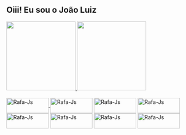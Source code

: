 ## Oiii! Eu sou o João Luiz
 <div>
  <a href="https://github.com/joaolfc92">
  <img height="180em" src="https://github-readme-stats.vercel.app/api?username=joaolfc92&show_icons=true&theme=dark&include_all_commits=true&count_private=true"/>
  <img height="180em" src="https://github-readme-stats.vercel.app/api/top-langs/?username=joaolfc92&layout=compact&langs_count=7&theme=dark"/>
</div>
  
<div style="display: inline_block"><br>
 <a href="www.linkedin.com/in/joao-luiz-869214140/"> <img align="center" alt="Rafa-Js" height="40" width="110" src="https://img.shields.io/badge/LinkedIn-0077B5?style=for-the-badge&logo=linkedin&logoColor=white"> </a>
  <img align="center" alt="Rafa-Js" height="40" width="110" src="https://img.shields.io/badge/HTML5-E34F26?style=for-the-badge&logo=html5&logoColor=white">
  <img align="center" alt="Rafa-Js" height="40" width="110" src="https://img.shields.io/badge/CSS3-1572B6?style=for-the-badge&logo=css3&logoColor=white">
  
  <img align="center" alt="Rafa-Js" height="40" width="110" src="https://img.shields.io/badge/JavaScript-F7DF1E?style=for-the-badge&logo=javascript&logoColor=black">
  <img align="center" alt="Rafa-Js" height="40" width="110" src="https://img.shields.io/badge/Bootstrap-563D7C?style=for-the-badge&logo=bootstrap&logoColor=white">
  <img align="center" alt="Rafa-Js" height="40" width="110" src="https://img.shields.io/badge/Windows-0078D6?style=for-the-badge&logo=windows&logoColor=white">
  
  
  <img align="center" alt="Rafa-Js" height="40" width="110" src="https://img.shields.io/badge/Discord-7289DA?style=for-the-badge&logo=discord&logoColor=white">
  <img align="center" alt="Rafa-Js" height="40" width="110" src="https://img.shields.io/badge/React-20232A?style=for-the-badge&logo=react&logoColor=61DAFB">

</div>
  
  
  
